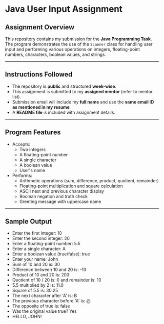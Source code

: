 # Java User Input Assignment

## Assignment Overview
This repository contains my submission for the **Java Programming Task**.  
The program demonstrates the use of the `Scanner` class for handling user input and performing various operations on integers, floating-point numbers, characters, boolean values, and strings.

---

## Instructions Followed
- The repository is **public** and structured **week-wise**.
- This assignment is submitted to my **assigned mentor** (refer to mentor list).
- Submission email will include my **full name** and use the **same email ID as mentioned in my resume**.
- A **README file** is included with assignment details.

---

## Program Features
- Accepts:
  - Two integers
  - A floating-point number
  - A single character
  - A boolean value
  - User's name
- Performs:
  - Arithmetic operations (sum, difference, product, quotient, remainder)
  - Floating-point multiplication and square calculation
  - ASCII next and previous character display
  - Boolean negation and truth check
  - Greeting message with uppercase name

---

## Sample Output

- Enter the first integer: 10
- Enter the second integer: 20
- Enter a floating-point number: 5.5
- Enter a single character: A
- Enter a boolean value (true/false): true
- Enter your name: John
- Sum of 10 and 20 is: 30
- Difference between 10 and 20 is: -10
- Product of 10 and 20 is: 200
- Quotient of 10 / 20 is: 0 and remainder is: 10
- 5.5 multiplied by 2 is: 11.0
- Square of 5.5 is: 30.25
- The next character after &#39;A&#39; is: B
- The previous character before &#39;A&#39; is: @
- The opposite of true is: false
- Was the original value true? Yes
- HELLO, JOHN!
